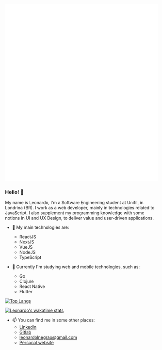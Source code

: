 ![Metrics](https://github.com/leonardonegrao/leonardonegrao/blob/main/github-metrics.svg)

### Hello! 👋

My name is Leonardo, I'm a Software Engineering student at Unifil, in Londrina (BR). I work as a web developer, mainly in technologies related to JavaScript. I also supplement my programming knowledge with some notions in UI and UX Design, to deliver value and user-driven applications.

- 💎 My main technologies are:
  - ReactJS
  - NextJS
  - VueJS
  - NodeJS
  - TypeScript

- 🌱 Currently I'm studying web and mobile technologies, such as:
  - Go
  - Clojure
  - React Native
  - Flutter
  
[![Top Langs](https://github-readme-stats.vercel.app/api/top-langs/?username=leonardonegrao&theme=synthwave)](https://github.com/anuraghazra/github-readme-stats)

[![Leonardo's wakatime stats](https://github-readme-stats.vercel.app/api/wakatime?username=leonardonegrao&theme=synthwave)](https://github.com/anuraghazra/github-readme-stats)

- 📫 You can find me in some other places:
  - [LinkedIn](https://www.linkedin.com/in/leonardonegrão)
  - [Gitlab](https://gitlab.com/leonardonegrao)
  - [leonardolnegrao@gmail.com](mailto:leonardolnegrao@gmail.com)
  - [Personal website](https://leonardonegrao.com)
